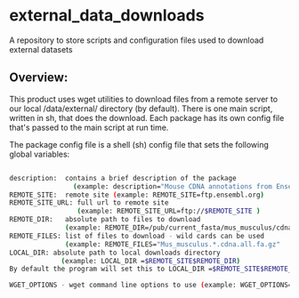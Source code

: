 # external_data_downloads
A repository to store scripts and configuration files used to download external datasets 

## Overview:

This product uses wget utilities to download files from a remote server to our local /data/external/ directory (by default).
There is one main script, written in sh, that does the download. Each package has its own config file that's passed to the main script at run time. 

The package config file is a shell (sh) config file that sets the following global variables:

```bash

description:  contains a brief description of the package 
                (example: description="Mouse CDNA annotations from Ensembl")
REMOTE_SITE:  remote site (example: REMOTE_SITE=ftp.ensembl.org)
REMOTE_SITE_URL: full url to remote site 
                 (example: REMOTE_SITE_URL=ftp://$REMOTE_SITE )
REMOTE_DIR:   absolute path to files to download 
              (example: REMOTE_DIR=/pub/current_fasta/mus_musculus/cdna)
REMOTE_FILES: list of files to download - wild cards can be used 
              (example: REMOTE_FILES="Mus_musculus.*.cdna.all.fa.gz"
LOCAL_DIR: absolute path to local downloads directory 
             (example: LOCAL_DIR =$REMOTE_SITE$REMOTE_DIR)
By default the program will set this to LOCAL_DIR =$REMOTE_SITE$REMOTE_DIR if the variable LOCAL_DIR was not set in the package configuration file.

WGET_OPTIONS - wget command line options to use (example: WGET_OPTIONS="-S -t 10 -nd -m")
```
